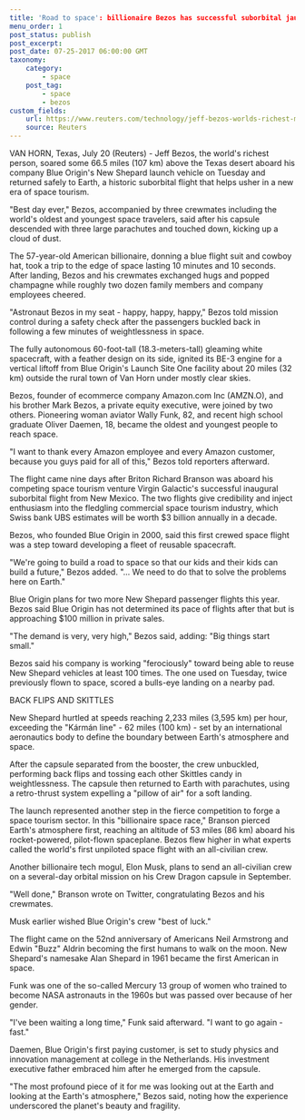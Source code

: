 ```yaml
--- 
title: 'Road to space': billionaire Bezos has successful suborbital jaunt
menu_order: 1 
post_status: publish 
post_excerpt: 
post_date: 07-25-2017 06:00:00 GMT
taxonomy: 
    category: 
        - space 
    post_tag: 
        - space 
        - bezos  
custom_fields: 
    url: https://www.reuters.com/technology/jeff-bezos-worlds-richest-man-set-inaugural-space-voyage-2021-07-20/
    source: Reuters 
--- 
```


VAN HORN, Texas, July 20 (Reuters) - Jeff Bezos, the world's richest person, soared some 66.5 miles (107 km) above the Texas desert aboard his company Blue Origin's New Shepard launch vehicle on Tuesday and returned safely to Earth, a historic suborbital flight that helps usher in a new era of space tourism.

"Best day ever," Bezos, accompanied by three crewmates including the world's oldest and youngest space travelers, said after his capsule descended with three large parachutes and touched down, kicking up a cloud of dust.

The 57-year-old American billionaire, donning a blue flight suit and cowboy hat, took a trip to the edge of space lasting 10 minutes and 10 seconds. After landing, Bezos and his crewmates exchanged hugs and popped champagne while roughly two dozen family members and company employees cheered.

"Astronaut Bezos in my seat - happy, happy, happy," Bezos told mission control during a safety check after the passengers buckled back in following a few minutes of weightlessness in space.

The fully autonomous 60-foot-tall (18.3-meters-tall) gleaming white spacecraft, with a feather design on its side, ignited its BE-3 engine for a vertical liftoff from Blue Origin's Launch Site One facility about 20 miles (32 km) outside the rural town of Van Horn under mostly clear skies.

Bezos, founder of ecommerce company Amazon.com Inc (AMZN.O), and his brother Mark Bezos, a private equity executive, were joined by two others. Pioneering woman aviator Wally Funk, 82, and recent high school graduate Oliver Daemen, 18, became the oldest and youngest people to reach space.

"I want to thank every Amazon employee and every Amazon customer, because you guys paid for all of this," Bezos told reporters afterward.

The flight came nine days after Briton Richard Branson was aboard his competing space tourism venture Virgin Galactic's successful inaugural suborbital flight from New Mexico. The two flights give credibility and inject enthusiasm into the fledgling commercial space tourism industry, which Swiss bank UBS estimates will be worth $3 billion annually in a decade.

Bezos, who founded Blue Origin in 2000, said this first crewed space flight was a step toward developing a fleet of reusable spacecraft.

"We're going to build a road to space so that our kids and their kids can build a future," Bezos added. "... We need to do that to solve the problems here on Earth."

Blue Origin plans for two more New Shepard passenger flights this year. Bezos said Blue Origin has not determined its pace of flights after that but is approaching $100 million in private sales.

"The demand is very, very high," Bezos said, adding: "Big things start small."

Bezos said his company is working "ferociously" toward being able to reuse New Shepard vehicles at least 100 times. The one used on Tuesday, twice previously flown to space, scored a bulls-eye landing on a nearby pad.

BACK FLIPS AND SKITTLES

New Shepard hurtled at speeds reaching 2,233 miles (3,595 km) per hour, exceeding the "Kármán line" - 62 miles (100 km) - set by an international aeronautics body to define the boundary between Earth's atmosphere and space.

After the capsule separated from the booster, the crew unbuckled, performing back flips and tossing each other Skittles candy in weightlessness. The capsule then returned to Earth with parachutes, using a retro-thrust system expelling a "pillow of air" for a soft landing.

The launch represented another step in the fierce competition to forge a space tourism sector. In this "billionaire space race," Branson pierced Earth's atmosphere first, reaching an altitude of 53 miles (86 km) aboard his rocket-powered, pilot-flown spaceplane. Bezos flew higher in what experts called the world's first unpiloted space flight with an all-civilian crew.

Another billionaire tech mogul, Elon Musk, plans to send an all-civilian crew on a several-day orbital mission on his Crew Dragon capsule in September.

"Well done," Branson wrote on Twitter, congratulating Bezos and his crewmates.

Musk earlier wished Blue Origin's crew "best of luck."

The flight came on the 52nd anniversary of Americans Neil Armstrong and Edwin "Buzz" Aldrin becoming the first humans to walk on the moon. New Shepard's namesake Alan Shepard in 1961 became the first American in space.

Funk was one of the so-called Mercury 13 group of women who trained to become NASA astronauts in the 1960s but was passed over because of her gender.

"I've been waiting a long time," Funk said afterward. "I want to go again - fast."

Daemen, Blue Origin's first paying customer, is set to study physics and innovation management at college in the Netherlands. His investment executive father embraced him after he emerged from the capsule.

"The most profound piece of it for me was looking out at the Earth and looking at the Earth's atmosphere," Bezos said, noting how the experience underscored the planet's beauty and fragility.
